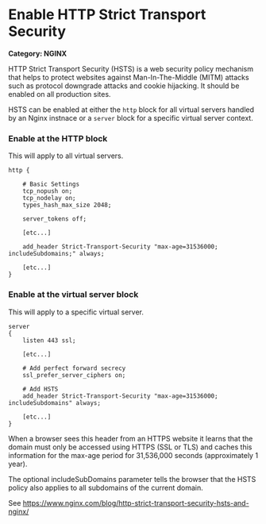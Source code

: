 # Enable HTTP Strict Transport Security

__Category: NGINX__

HTTP Strict Transport Security (HSTS) is a web security policy mechanism that helps to protect websites against Man-In-The-Middle (MITM) attacks such as protocol downgrade attacks and cookie hijacking. It should be enabled on all production sites. 

HSTS can be enabled at either the `http` block for all virtual servers handled by an Nginx instnace or a `server` block for a specific virtual server context.

### Enable at the HTTP block

This will apply to all virtual servers.

```
http {

    # Basic Settings
    tcp_nopush on;
    tcp_nodelay on;
    types_hash_max_size 2048;

    server_tokens off;

    [etc...]

    add_header Strict-Transport-Security "max-age=31536000; includeSubdomains;" always;

    [etc...]
}
```

### Enable at the virtual server block

This will apply to a specific virtual server.

```
server
{
    listen 443 ssl;

    [etc...]

    # Add perfect forward secrecy
    ssl_prefer_server_ciphers on;

    # Add HSTS
    add_header Strict-Transport-Security "max-age=31536000; includeSubdomains" always;

    [etc...]
}
```

When a browser sees this header from an HTTPS website it learns that the domain must only be accessed using HTTPS (SSL or TLS) and caches this information for the max-age period for 31,536,000 seconds (approximately 1 year).

The optional includeSubDomains parameter tells the browser that the HSTS policy also applies to all subdomains of the current domain.

See https://www.nginx.com/blog/http-strict-transport-security-hsts-and-nginx/
